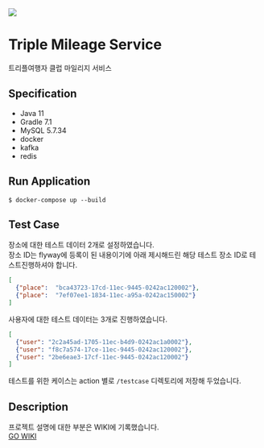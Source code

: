 
<img src="https://img.shields.io/badge/author-hanbin-yellowgreen00"/>

# Triple Mileage Service

트리플여행자 클럽 마일리지 서비스

## Specification
- Java 11
- Gradle 7.1
- MySQL 5.7.34
- docker
- kafka
- redis

## Run Application

```shell
$ docker-compose up --build
```

## Test Case

장소에 대한 테스트 데이터 2개로 설정하였습니다.  
장소 ID는 flyway에 등록이 된 내용이기에 아래 제시해드린 해당 테스트 장소 ID로 테스트진행하셔야 합니다.
```json
[
  {"place":  "bca43723-17cd-11ec-9445-0242ac120002"},
  {"place":  "7ef07ee1-1834-11ec-a95a-0242ac150002"}
]
```
사용자에 대한 테스트 데이터는 3개로 진행하였습니다.
```json
[
  {"user": "2c2a45ad-1705-11ec-b4d9-0242ac1a0002"},
  {"user": "f8c7a574-17ce-11ec-9445-0242ac120002"},
  {"user": "2be6eae3-17cf-11ec-9445-0242ac120002"}
]
```

테스트를 위한 케이스는 action 별로 `/testcase` 디렉토리에 저장해 두었습니다. 

## Description

프로젝트 설명에 대한 부분은 WIKI에 기록했습니다.  
[GO WIKI](https://github.com/beaniejoy/triple-mileage-service/wiki)